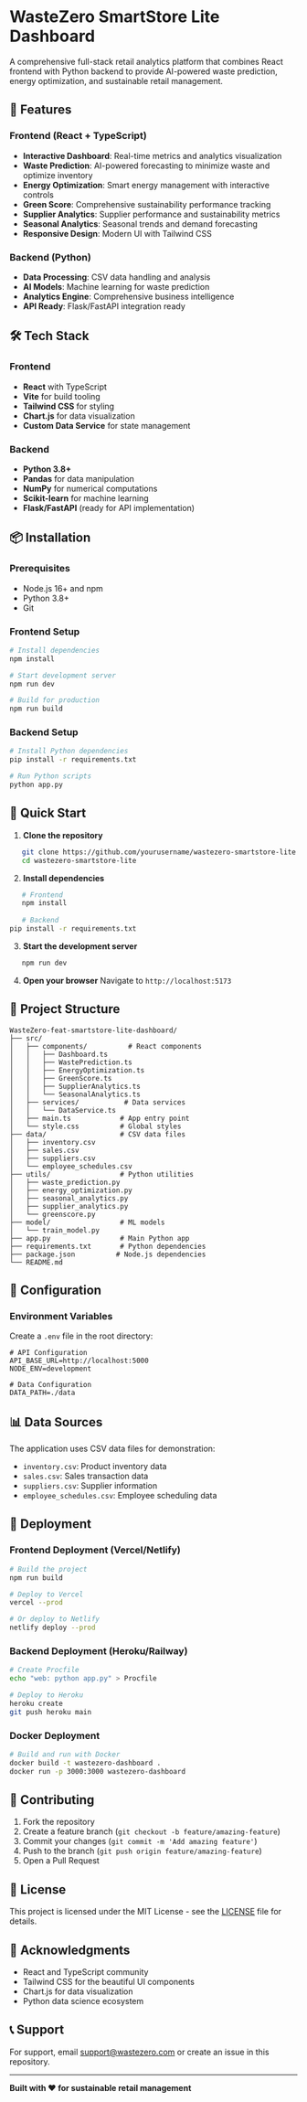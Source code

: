 # WasteZero SmartStore Lite Dashboard

A comprehensive full-stack retail analytics platform that combines React frontend with Python backend to provide AI-powered waste prediction, energy optimization, and sustainable retail management.

## 🚀 Features

### Frontend (React + TypeScript)
- **Interactive Dashboard**: Real-time metrics and analytics visualization
- **Waste Prediction**: AI-powered forecasting to minimize waste and optimize inventory
- **Energy Optimization**: Smart energy management with interactive controls
- **Green Score**: Comprehensive sustainability performance tracking
- **Supplier Analytics**: Supplier performance and sustainability metrics
- **Seasonal Analytics**: Seasonal trends and demand forecasting
- **Responsive Design**: Modern UI with Tailwind CSS

### Backend (Python)
- **Data Processing**: CSV data handling and analysis
- **AI Models**: Machine learning for waste prediction
- **Analytics Engine**: Comprehensive business intelligence
- **API Ready**: Flask/FastAPI integration ready

## 🛠️ Tech Stack

### Frontend
- **React** with TypeScript
- **Vite** for build tooling
- **Tailwind CSS** for styling
- **Chart.js** for data visualization
- **Custom Data Service** for state management

### Backend
- **Python 3.8+**
- **Pandas** for data manipulation
- **NumPy** for numerical computations
- **Scikit-learn** for machine learning
- **Flask/FastAPI** (ready for API implementation)

## 📦 Installation

### Prerequisites
- Node.js 16+ and npm
- Python 3.8+
- Git

### Frontend Setup
```bash
# Install dependencies
npm install

# Start development server
npm run dev

# Build for production
npm run build
```

### Backend Setup
```bash
# Install Python dependencies
pip install -r requirements.txt

# Run Python scripts
python app.py
```

## 🚀 Quick Start

1. **Clone the repository**
```bash
   git clone https://github.com/yourusername/wastezero-smartstore-lite.git
   cd wastezero-smartstore-lite
```

2. **Install dependencies**
```bash
   # Frontend
   npm install
   
   # Backend
pip install -r requirements.txt
```

3. **Start the development server**
```bash
   npm run dev
   ```

4. **Open your browser**
   Navigate to `http://localhost:5173`

## 📁 Project Structure

```
WasteZero-feat-smartstore-lite-dashboard/
├── src/
│   ├── components/          # React components
│   │   ├── Dashboard.ts
│   │   ├── WastePrediction.ts
│   │   ├── EnergyOptimization.ts
│   │   ├── GreenScore.ts
│   │   ├── SupplierAnalytics.ts
│   │   └── SeasonalAnalytics.ts
│   ├── services/           # Data services
│   │   └── DataService.ts
│   ├── main.ts            # App entry point
│   └── style.css          # Global styles
├── data/                  # CSV data files
│   ├── inventory.csv
│   ├── sales.csv
│   ├── suppliers.csv
│   └── employee_schedules.csv
├── utils/                 # Python utilities
│   ├── waste_prediction.py
│   ├── energy_optimization.py
│   ├── seasonal_analytics.py
│   ├── supplier_analytics.py
│   └── greenscore.py
├── model/                 # ML models
│   └── train_model.py
├── app.py                 # Main Python app
├── requirements.txt       # Python dependencies
├── package.json          # Node.js dependencies
└── README.md
```

## 🔧 Configuration

### Environment Variables
Create a `.env` file in the root directory:
```env
# API Configuration
API_BASE_URL=http://localhost:5000
NODE_ENV=development

# Data Configuration
DATA_PATH=./data
```

## 📊 Data Sources

The application uses CSV data files for demonstration:
- `inventory.csv`: Product inventory data
- `sales.csv`: Sales transaction data
- `suppliers.csv`: Supplier information
- `employee_schedules.csv`: Employee scheduling data

## 🚀 Deployment

### Frontend Deployment (Vercel/Netlify)
```bash
# Build the project
npm run build

# Deploy to Vercel
vercel --prod

# Or deploy to Netlify
netlify deploy --prod
```

### Backend Deployment (Heroku/Railway)
```bash
# Create Procfile
echo "web: python app.py" > Procfile

# Deploy to Heroku
heroku create
git push heroku main
```

### Docker Deployment
```bash
# Build and run with Docker
docker build -t wastezero-dashboard .
docker run -p 3000:3000 wastezero-dashboard
```

## 🤝 Contributing

1. Fork the repository
2. Create a feature branch (`git checkout -b feature/amazing-feature`)
3. Commit your changes (`git commit -m 'Add amazing feature'`)
4. Push to the branch (`git push origin feature/amazing-feature`)
5. Open a Pull Request

## 📝 License

This project is licensed under the MIT License - see the [LICENSE](LICENSE) file for details.

## 🙏 Acknowledgments

- React and TypeScript community
- Tailwind CSS for the beautiful UI components
- Chart.js for data visualization
- Python data science ecosystem

## 📞 Support

For support, email support@wastezero.com or create an issue in this repository.

---

**Built with ❤️ for sustainable retail management**
